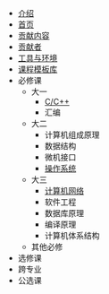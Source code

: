 - [介绍](intro.md)
- [首页](README.md)
- [贡献内容](Contribution.md)
- [贡献者](https://github.com/SCU-CS/Contributors/blob/main/README.md)
- [工具与环境](https://scu-cs.github.io/Tool-Intro/)
- [课程模板库](https://scu-cs.github.io/Course-Template/)
- 必修课
  - 大一
    - [C/C++](https://scu-cs.github.io/C-Cpp/)
    - 汇编
  - 大二
    - 计算机组成原理
    - 数据结构
    - 微机接口
    - [操作系统](https://scu-cs.github.io/OperationSystem/)
  - 大三
    - [计算机网络](https://scu-cs.github.io/ComputerNetwork/)
    - 软件工程
    - 数据库原理
    - 编译原理
    - 计算机体系结构
  - 其他必修
- 选修课
- 跨专业
- 公选课